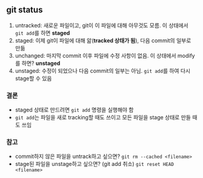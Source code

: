 ## git status
1. untracked: 새로운 파일이고, git이 이 파일에 대해 아무것도 모름. 이 상태에서 `git add`를 하면 __staged__
2. staged: 이제 git이 파일에 대해 앎(**tracked 상태가 됨**), 다음 commit의 일부로 만듦
3. unchanged: 마지막 commit 이후 파일에 수정 사항이 없음. 이 상태에서 modify를 하면? __unstaged__
4. unstaged: 수정이 되었으나 다음 commit의 일부는 아님. `git add`를 하여 다시 stage할 수 있음

### 결론
* staged 상태로 만드려면 `git add` 명령을 실행해야 함
* `git add`는 파일을 새로 tracking할 때도 쓰이고 모든 파일을 stage 상태로 만들 때도 쓰임

### 참고
* commit하지 않은 파일을 untrack하고 싶으면? `git rm --cached <filename>`
* stage된 파일을 unstage하고 싶으면? (git add 취소) `git reset HEAD <filename>`